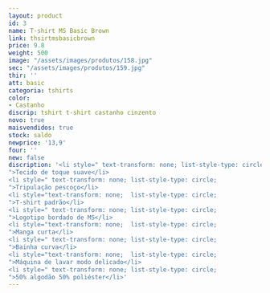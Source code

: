 ```yaml
---
layout: product
id: 3
name: T-shirt MS Basic Brown
link: thsirtmsbasicbrown
price: 9.8
weight: 500
image: "/assets/images/produtos/158.jpg"
sec: "/assets/images/produtos/159.jpg"
thir: ''
att: basic
categoria: tshirts
color:
- Castanho
discrip: tshirt t-shirt castanho cinzento
novo: true
maisvendidos: true
stock: saldo
newprice: '13,9'
four: ''
new: false
discription: '<li style=" text-transform: none; list-style-type: circle;
">Tecido de toque suave</li>
<li style=" text-transform: none; list-style-type: circle;
">Tripulação pescoço</li>
<li style="text-transform: none;  list-style-type: circle;
">T-shirt padrão</li>
<li style=" text-transform: none; list-style-type: circle;
">Logotipo bordado de MS</li>
<li style="text-transform: none;  list-style-type: circle;
">Manga curta</li>
<li style=" text-transform: none; list-style-type: circle;
">Bainha curva</li>
<li style="text-transform: none;  list-style-type: circle;
">Máquina de lavar modo delicado</li>
<li style=" text-transform: none; list-style-type: circle;
">50% algodão 50% poliéster</li>'
---
```

